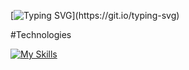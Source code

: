 
[![Typing SVG](https://readme-typing-svg.demolab.com?font=Sans&pause=1000&color=EAC117&width=435&separator=%3C&lines=Hello+World%2C+I+am+%7BCan+Aran%7D;)](https://git.io/typing-svg)





#Technologies


[![My Skills](https://skillicons.dev/icons?i=js,html,css,bootstrap,javascript,react,nodejs,express)](https://skillicons.dev)
